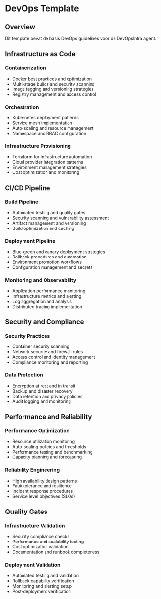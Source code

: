 # DevOps Template

## Overview

Dit template bevat de basis DevOps guidelines voor de DevOpsInfra agent.

## Infrastructure as Code

### Containerization
- Docker best practices and optimization
- Multi-stage builds and security scanning
- Image tagging and versioning strategies
- Registry management and access control

### Orchestration
- Kubernetes deployment patterns
- Service mesh implementation
- Auto-scaling and resource management
- Namespace and RBAC configuration

### Infrastructure Provisioning
- Terraform for infrastructure automation
- Cloud provider integration patterns
- Environment management strategies
- Cost optimization and monitoring

## CI/CD Pipeline

### Build Pipeline
- Automated testing and quality gates
- Security scanning and vulnerability assessment
- Artifact management and versioning
- Build optimization and caching

### Deployment Pipeline
- Blue-green and canary deployment strategies
- Rollback procedures and automation
- Environment promotion workflows
- Configuration management and secrets

### Monitoring and Observability
- Application performance monitoring
- Infrastructure metrics and alerting
- Log aggregation and analysis
- Distributed tracing implementation

## Security and Compliance

### Security Practices
- Container security scanning
- Network security and firewall rules
- Access control and identity management
- Compliance monitoring and reporting

### Data Protection
- Encryption at rest and in transit
- Backup and disaster recovery
- Data retention and privacy policies
- Audit logging and monitoring

## Performance and Reliability

### Performance Optimization
- Resource utilization monitoring
- Auto-scaling policies and thresholds
- Performance testing and benchmarking
- Capacity planning and forecasting

### Reliability Engineering
- High availability design patterns
- Fault tolerance and resilience
- Incident response procedures
- Service level objectives (SLOs)

## Quality Gates

### Infrastructure Validation
- Security compliance checks
- Performance and scalability testing
- Cost optimization validation
- Documentation and runbook completeness

### Deployment Validation
- Automated testing and validation
- Rollback capability verification
- Monitoring and alerting setup
- Post-deployment verification 